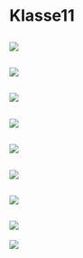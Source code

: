 # Klasse11


![](Klasse11/1.png)
---
![](Klasse11/2.png)
---
![](Klasse11/3.png)
---
![](Klasse11/2.png)
---
![](Klasse11/5.png)
---
![](Klasse11/6.png)
---
![](Klasse11/7.png)
---
![](Klasse11/8.png)
---
![](Klasse11/9.png)
